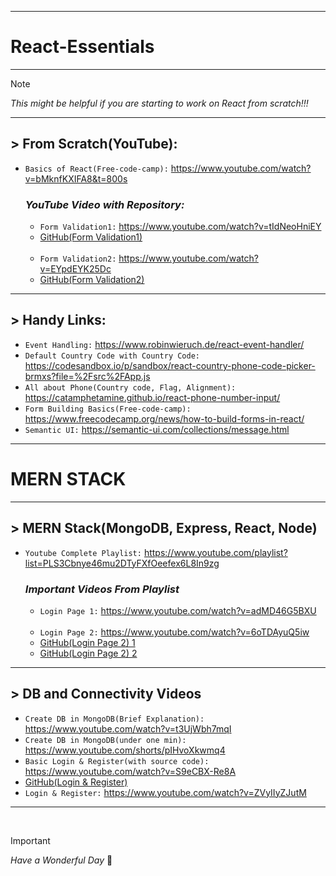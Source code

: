 -------------

# React-Essentials

-------------

> [!NOTE]
> _This might be helpful if you are starting to work on React from scratch!!!_

-------------

## > From Scratch(YouTube):
- `Basics of React(Free-code-camp):` https://www.youtube.com/watch?v=bMknfKXIFA8&t=800s

  ### _YouTube Video with Repository:_
  - `Form Validation1:` https://www.youtube.com/watch?v=tIdNeoHniEY
  - [GitHub(Form Validation1)]( https://github.com/safak/youtube/tree/react-form)
  <br/>

  - `Form Validation2:` https://www.youtube.com/watch?v=EYpdEYK25Dc
  - [GitHub(Form Validation2)]( https://github.com/dmalvia/React_Forms_Tutorials/tree/use-native)

-------------

## > Handy Links:
- `Event Handling:` https://www.robinwieruch.de/react-event-handler/
- `Default Country Code with Country Code:` https://codesandbox.io/p/sandbox/react-country-phone-code-picker-brmxs?file=%2Fsrc%2FApp.js
- `All about Phone(Country code, Flag, Alignment):` https://catamphetamine.github.io/react-phone-number-input/
- `Form Building Basics(Free-code-camp):` https://www.freecodecamp.org/news/how-to-build-forms-in-react/
- `Semantic UI:` https://semantic-ui.com/collections/message.html

-------------

# MERN STACK

-------------
## > MERN Stack(MongoDB, Express, React, Node)
- `Youtube Complete Playlist:` https://www.youtube.com/playlist?list=PLS3Cbnye46mu2DTyFXfOeefex6L8In9zg

  ### _Important Videos From Playlist_
  - `Login Page 1:` https://www.youtube.com/watch?v=adMD46G5BXU
  <br/>
  
  - `Login Page 2:` https://www.youtube.com/watch?v=6oTDAyuQ5iw
  - [GitHub(Login Page 2) 1]( https://github.com/the-debug-arena/login-registration-server-node)
  - [GitHub(Login Page 2) 2]( https://github.com/the-debug-arena/login-registration?tab=readme-ov-file)

-------------

## > DB and Connectivity Videos
- `Create DB in MongoDB(Brief Explanation):` https://www.youtube.com/watch?v=t3UjWbh7mqI
- `Create DB in MongoDB(under one min):` https://www.youtube.com/shorts/pIHvoXkwmq4
- `Basic Login & Register(with source code):` https://www.youtube.com/watch?v=S9eCBX-Re8A
- [GitHub(Login & Register)]( https://github.com/engineerFayyaz/React-Login-Form)
- `Login & Register:` https://www.youtube.com/watch?v=ZVyIIyZJutM

-------------

<br/>

> [!IMPORTANT]
> _Have a Wonderful Day_ :tada:
